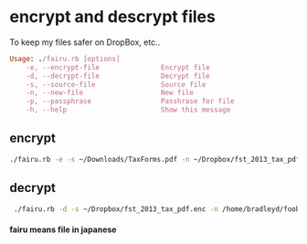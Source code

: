 # encrypt and descrypt files

To keep my files safer on DropBox, etc..

```ruby
Usage: ./fairu.rb [options]
    -e, --encrypt-file               Encrypt file
    -d, --decrypt-file               Decrypt file
    -s, --source-file                Source file
    -n, --new-file                   New file
    -p, --passphrase                 Passhrase for file
    -h, --help                       Show this message
```

## encrypt 
```bash
./fairu.rb -e -s ~/Downloads/TaxForms.pdf -n ~/Dropbox/fst_2013_tax_pdf.enc -p foobar
```


## decrypt 

```bash
 ./fairu.rb -d -s ~/Dropbox/fst_2013_tax_pdf.enc -n /home/bradleyd/foobar.pdf -p foobar
```

#### fairu means file in japanese
